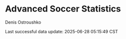 # Advanced Soccer Statistics
Denis Ostroushko

<!-- gfm -->

Last successful data update: 2025-06-28 05:15:49 CST
